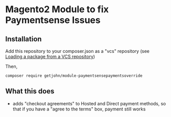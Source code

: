 # Magento2 Module to fix Paymentsense Issues

## Installation

Add this repository to your composer.json as a "vcs" repository (see [Loading a package from a VCS repository](https://getcomposer.org/doc/05-repositories.md#loading-a-package-from-a-vcs-repository))

Then,

`composer require getjohn/module-paymentsensepaymentsoverride`

## What this does

 * adds "checkout agreements" to Hosted and Direct payment methods, so that if you have a "agree to the terms" box, payment still works


